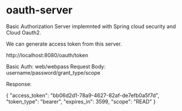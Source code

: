 # oauth-server

Basic Authorization Server implemnted with Spring cloud security and Cloud Oauth2.

We can generate access token from this server.

http://localhost:8080/oauth/token

Basic Auth: web/webpass
Request Body: username/password/grant_type/scope

Response:

{
    "access_token": "bb06d2d1-78a9-4627-82af-de7efb0a5f7d",
    "token_type": "bearer",
    "expires_in": 3599,
    "scope": "READ"
}
